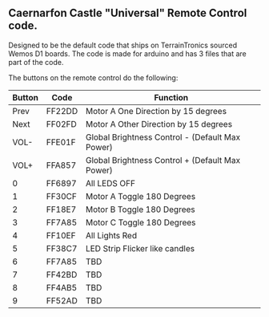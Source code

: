## Caernarfon Castle "Universal" Remote Control code.

Designed to be the default code that ships on TerrainTronics sourced Wemos D1 boards. The code is made for arduino and has 3 files that are part of the code.

The buttons on the remote control do the following:


| Button | Code | Function |
| --- | --- | --- |
|Prev|FF22DD|Motor A One Direction by 15 degrees |
|Next|FF02FD|Motor A Other Direction by 15 degrees |
|VOL-|FFE01F| Global Brightness Control - (Default Max Power) |
|VOL+|FFA857| Global Brightness Control + (Default Max Power) |
|0|FF6897| All LEDS OFF |
|1|FF30CF| Motor A Toggle 180 Degrees |
|2|FF18E7| Motor B Toggle 180 Degrees |
|3|FF7A85| Motor C Toggle 180 Degrees |
|4|FF10EF| All Lights Red |
|5|FF38C7| LED Strip Flicker like candles |
|6|FF7A85| TBD |
|7|FF42BD| TBD |
|8|FF4AB5| TBD |
|9|FF52AD| TBD |
